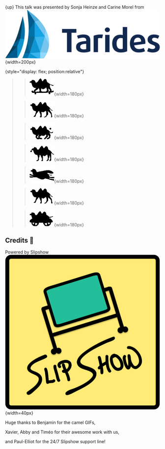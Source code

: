 
{up}
This talk was presented by Sonja Heinze and Carine Morel from
![](images/logo-TARIDES.png){width=200px}


{style="display: flex; position:relative"}
> > ![](images/camel_skatting.gif){width=180px}
>
> > ![](images/camel_humping.gif){width=180px}
>
> > ![](images/camel_balling.gif){width=180px}
>
> > ![](images/camel_yoyoing.gif){width=180px}
>
> > ![](images/camel_super.gif){width=180px}
>
> > ![](images/camel_walking.gif){width=180px}
>
> > ![](images/camel_rolling.gif){width=180px}


## Credits 🐫
Powered by Slipshow ![](images/logo-slipshow.svg){width=40px} 

Huge thanks to Benjamin for the camel GIFs,

Xavier, Abby and Timéo for their awesome work with us,

and Paul-Elliot for the 24/7 Slipshow support line!
